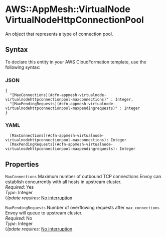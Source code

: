 # AWS::AppMesh::VirtualNode VirtualNodeHttpConnectionPool<a name="aws-properties-appmesh-virtualnode-virtualnodehttpconnectionpool"></a>

An object that represents a type of connection pool\.

## Syntax<a name="aws-properties-appmesh-virtualnode-virtualnodehttpconnectionpool-syntax"></a>

To declare this entity in your AWS CloudFormation template, use the following syntax:

### JSON<a name="aws-properties-appmesh-virtualnode-virtualnodehttpconnectionpool-syntax.json"></a>

```
{
  "[MaxConnections](#cfn-appmesh-virtualnode-virtualnodehttpconnectionpool-maxconnections)" : Integer,
  "[MaxPendingRequests](#cfn-appmesh-virtualnode-virtualnodehttpconnectionpool-maxpendingrequests)" : Integer
}
```

### YAML<a name="aws-properties-appmesh-virtualnode-virtualnodehttpconnectionpool-syntax.yaml"></a>

```
  [MaxConnections](#cfn-appmesh-virtualnode-virtualnodehttpconnectionpool-maxconnections): Integer
  [MaxPendingRequests](#cfn-appmesh-virtualnode-virtualnodehttpconnectionpool-maxpendingrequests): Integer
```

## Properties<a name="aws-properties-appmesh-virtualnode-virtualnodehttpconnectionpool-properties"></a>

`MaxConnections`  <a name="cfn-appmesh-virtualnode-virtualnodehttpconnectionpool-maxconnections"></a>
Maximum number of outbound TCP connections Envoy can establish concurrently with all hosts in upstream cluster\.  
*Required*: Yes  
*Type*: Integer  
*Update requires*: [No interruption](https://docs.aws.amazon.com/AWSCloudFormation/latest/UserGuide/using-cfn-updating-stacks-update-behaviors.html#update-no-interrupt)

`MaxPendingRequests`  <a name="cfn-appmesh-virtualnode-virtualnodehttpconnectionpool-maxpendingrequests"></a>
Number of overflowing requests after `max_connections` Envoy will queue to upstream cluster\.  
*Required*: No  
*Type*: Integer  
*Update requires*: [No interruption](https://docs.aws.amazon.com/AWSCloudFormation/latest/UserGuide/using-cfn-updating-stacks-update-behaviors.html#update-no-interrupt)